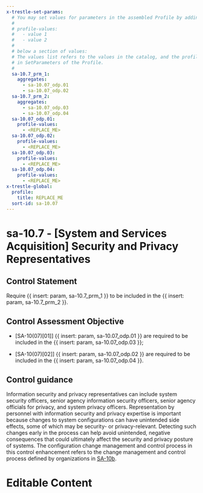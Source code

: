 ```yaml
---
x-trestle-set-params:
  # You may set values for parameters in the assembled Profile by adding
  #
  # profile-values:
  #   - value 1
  #   - value 2
  #
  # below a section of values:
  # The values list refers to the values in the catalog, and the profile-values represent values
  # in SetParameters of the Profile.
  #
  sa-10.7_prm_1:
    aggregates:
      - sa-10.07_odp.01
      - sa-10.07_odp.02
  sa-10.7_prm_2:
    aggregates:
      - sa-10.07_odp.03
      - sa-10.07_odp.04
  sa-10.07_odp.01:
    profile-values:
      - <REPLACE_ME>
  sa-10.07_odp.02:
    profile-values:
      - <REPLACE_ME>
  sa-10.07_odp.03:
    profile-values:
      - <REPLACE_ME>
  sa-10.07_odp.04:
    profile-values:
      - <REPLACE_ME>
x-trestle-global:
  profile:
    title: REPLACE_ME
  sort-id: sa-10.07
---
```


# sa-10.7 - \[System and Services Acquisition\] Security and Privacy Representatives

## Control Statement

Require {{ insert: param, sa-10.7_prm_1 }} to be included in the {{ insert: param, sa-10.7_prm_2 }}.

## Control Assessment Objective

- \[SA-10(07)[01]\] {{ insert: param, sa-10.07_odp.01 }} are required to be included in the {{ insert: param, sa-10.07_odp.03 }};

- \[SA-10(07)[02]\] {{ insert: param, sa-10.07_odp.02 }} are required to be included in the {{ insert: param, sa-10.07_odp.04 }}.

## Control guidance

Information security and privacy representatives can include system security officers, senior agency information security officers, senior agency officials for privacy, and system privacy officers. Representation by personnel with information security and privacy expertise is important because changes to system configurations can have unintended side effects, some of which may be security- or privacy-relevant. Detecting such changes early in the process can help avoid unintended, negative consequences that could ultimately affect the security and privacy posture of systems. The configuration change management and control process in this control enhancement refers to the change management and control process defined by organizations in [SA-10b](#sa-10_smt.b).

# Editable Content

<!-- Make additions and edits below -->
<!-- The above represents the contents of the control as received by the profile, prior to additions. -->
<!-- If the profile makes additions to the control, they will appear below. -->
<!-- The above markdown may not be edited but you may edit the content below, and/or introduce new additions to be made by the profile. -->
<!-- If there is a yaml header at the top, parameter values may be edited. Use --set-parameters to incorporate the changes during assembly. -->
<!-- The content here will then replace what is in the profile for this control, after running profile-assemble. -->
<!-- The current profile has no added parts for this control, but you may add new ones here. -->
<!-- Each addition must have a heading either of the form ## Control my_addition_name -->
<!-- or ## Part a. (where the a. refers to one of the control statement labels.) -->
<!-- "## Control" parts are new parts added after the statement part. -->
<!-- "## Part" parts are new parts added into the top-level statement part with that label. -->
<!-- Subparts may be added with nested hash levels of the form ### My Subpart Name -->
<!-- underneath the parent ## Control or ## Part being added -->
<!-- See https://ibm.github.io/compliance-trestle/tutorials/ssp_profile_catalog_authoring/ssp_profile_catalog_authoring for guidance. -->
